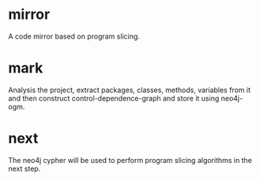 # mirror
A code mirror based on program slicing.

# mark
Analysis the project, extract packages, classes, methods, variables from it and then construct control-dependence-graph and store it using neo4j-ogm.

# next
The neo4j cypher will be used to perform program slicing algorithms in the next step.
